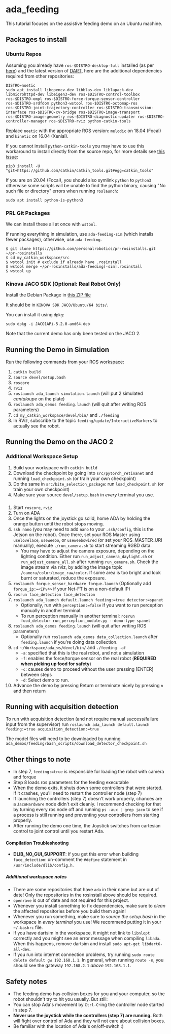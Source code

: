 # ada_feeding

This tutorial focuses on the assistive feeding demo on an Ubuntu machine.

## Packages to install

### Ubuntu Repos
Assuming you already have `ros-$DISTRO-desktop-full` installed (as per [here](http://wiki.ros.org/ROS/Installation)) and the latest version of [DART](https://dartsim.github.io/install_dart_on_ubuntu.html), here are the additional dependencies required from other repositories:

```
DISTRO=noetic
sudo apt install libopencv-dev libblas-dev liblapack-dev libmicrohttpd-dev libeigen3-dev ros-$DISTRO-control-toolbox ros-$DISTRO-ompl ros-$DISTRO-force-torque-sensor-controller ros-$DISTRO-srdfdom python3-wstool ros-$DISTRO-octomap-ros ros-$DISTRO-joint-trajectory-controller ros-$DISTRO-transmission-interface ros-$DISTRO-cv-bridge ros-$DISTRO-image-transport ros-$DISTRO-image-geometry ros-$DISTRO-diagnostic-updater ros-$DISTRO-controller-manager ros-$DISTRO-rviz python-catkin-tools
```
Replace `noetic` with the appropriate ROS version: `melodic` on 18.04 (Focal) and `kinetic` on 16.04 (Xenial).

If you cannot install `python-catkin-tools` you may have to use this workaround to install directly from the source repo, for more details see [this issue](https://github.com/catkin/catkin_tools/issues/594):
```
pip3 install -U "git+https://github.com/catkin/catkin_tools.git#egg=catkin_tools"
```

If you are on 20.04 (Focal), you should also symlink `python` to `python3` otherwise some scripts will be unable to find the python binary, causing "No such file or directory" errors when running `roslaunch`:
```
sudo apt install python-is-python3
```

### PRL Git Packages

We can install these all at once with `wstool`.

If running everything in simulation, use `ada-feeding-sim` (which installs fewer packages), otherwise, use `ada-feeding`.

```
$ git clone https://github.com/personalrobotics/pr-rosinstalls.git ~/pr-rosinstalls
$ cd my_catkin_workspace/src
$ wstool init # exclude if already have .rosinstall
$ wstool merge ~/pr-rosinstalls/ada-feeding[-sim].rosinstall
$ wstool up
```

### Kinova JACO SDK (Optional: Real Robot Only)

Install the Debian Package in [this ZIP file](https://drive.google.com/file/d/0B790iVm0vRTlUjhOb0FURm9KcjA/view)

It should be in `KINOVA SDK JACO/Ubuntu/64 bits/`.

You can install it using `dpkg`:
```
sudo dpkg -i JACO1APi-5.2.0-amd64.deb
```

Note that the current demo has only been tested on the JACO 2.

## Running the Demo in Simulation

Run the following commands from your ROS workspace:

1. `catkin build`
1. `source devel/setup.bash`
1. `roscore`
1. `rviz`
1. `roslaunch ada_launch simulation.launch` (will put 2 simulated *cantaloupe* on the plate)
1. `roslaunch ada_demos feeding.launch` (will quit after writing ROS parameters)
1. `cd my_catkin_workspace/devel/bin/` and `./feeding`
1.  In RViz, subscribe to the topic `feeding/update/InteractiveMarkers` to actually see the robot.

## Running the Demo on the JACO 2

### Additional Workspace Setup

1) Build your workspace with `catkin build`
2) Download the checkpoint by going into `src/pytorch_retinanet` and running `load_checkpoint.sh` (or train your own checkpoint)
2) Do the same in `src/bite_selection_package`: run `load_checkpoint.sh` (or train your own checkpoint)
3) Make sure your source `devel/setup.bash` in *every* terminal you use.

### 

1) Start `roscore`, `rviz`
2) Turn on ADA
3) Once the lights on the joystick go solid, home ADA by holding the orange button until the robot stops moving.
4) `ssh nano` (you may need to add `nano` to your `.ssh/config`, this is the Jetson on the robot). Once there, set your ROS Master using `uselovelace`, `useweebo`, or `useweebowired` (or set your ROS_MASTER_URI manually), execute `./run_camera.sh` to start streaming RGBD data.
   * You may have to adjust the camera exposure, depending on the lighting condition. Either run `run_adjust_camera_daylight.sh` or `run_adjust_camera_all.sh` after running `run_camera.sh`. Check the image stream via rviz, by adding the image topic `/camera/color/image_raw/color`. If some area is too bright and look burnt or saturated, reduce the exposure.
6) `roslaunch forque_sensor_hardware forque.launch` (Optionally add `forque_ip:=<IPv4>` if your Net-FT is on a non-default IP)
6) `rosrun face_detection face_detection`
7) `roslaunch ada_launch default.launch feeding:=true detector:=spanet`
   * Optionally, run with `perception:=false` if you want to run perception manually in another terminal.
   * To run perception manually in another terminal: `rosrun food_detector run_perception_module.py --demo-type spanet`
8) `roslaunch ada_demos feeding.launch` (will quit after writing ROS parameters)
   * Optionally run `roslaunch ada_demos data_collection.launch` after `feeding.launch` if you're doing data collection.
9) `cd ~/Workspace/ada_ws/devel/bin/` and `./feeding -af`
    * `-a`: specified that this is the real robot, and not a simulation
    * `-f`: enables the force/torque sensor on the real robot (**REQUIRED when picking up food for safety**)
    * `-c`: causes demo to proceed without the user pressing \[ENTER\] between steps
    * `-d`: Select demo to run.
10) Advance the demo by pressing Return or terminate nicely by pressing `n` and then return

## Running with acquisition detection
To run with acquisition detection (and not require manual success/failure input from the supervisor) run
`roslaunch ada_launch default.launch feeding:=true acquisition_detection:=true`

The model files will need to be downloaded by running `ada_demos/feeding/bash_scripts/download_detector_checkpoint.sh`

## Other things to note
- In step 7, `feeding:=true` is responsible for loading the robot with camera and forque
- Step 8 loads ros parameters for the feeding executable
- When the demo exits, it shuts down some controllers that were started. If it crashes, you'll need to restart the controller node (step 7)
- If launching the controllers (step 7) doesn't work properly, chances are a `JacoHardware` node didn't exit cleanly. I recommend checking for that by turning every ros node off and running `ps -aux | grep jaco` to see if a process is still running and preventing your controllers from starting properly.
- After running the demo one time, the Joystick switches from cartesian control to joint control until you restart Ada.

#### Compilation Troubleshooting

* **DLIB_NO_GUI_SUPPORT**: If you get this error when building `face_detection`: un-comment the `#define` statement in `/usr/include/dlib/config.h`.

##### Additional workspace notes
- There are some repositories that have `ada` in their name but are out of date! Only the repositories in the rosinstall above should be required.
- `openrave` is out of date and not required for this project.
- Whenever you install something to fix dependencies, make sure to _clean_ the affected repositories before you build them again!
- Whenever you run something, make sure to _source the setup.bash_ in the workspace in _every terminal_ you use! We recommend putting it in your `~/.bashrc` file.
- If you have dartsim in the workspace, it might not link to `libnlopt` correctly and you might see an error message when compiling `libada`. When this happens, remove dartsim and install `sudo apt-get libdart6-all-dev`.
- If you run into internet connection problems, try running `sudo route delete default gw 192.168.1.1`. In general, when running `route -n`, you should see the gateway `192.168.2.1` *above* `192.168.1.1`.

## Safety notes
- The feeding demo has collision boxes for you and your computer, so the robot shouldn't try to hit you usually. But still:
- You can stop Ada's movement by `Ctrl-C`-ing the controller node started in step 7.
- **Never use the joystick while the controllers (step 7) are running.** Both will fight over control of Ada and they will not care about collision boxes.
- Be familiar with the location of Ada's on/off-switch :)
